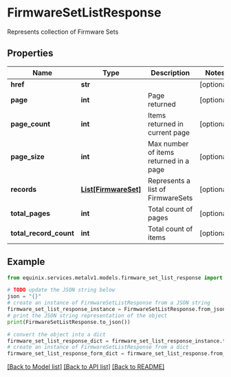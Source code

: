 # FirmwareSetListResponse

Represents collection of Firmware Sets

## Properties

Name | Type | Description | Notes
------------ | ------------- | ------------- | -------------
**href** | **str** |  | [optional] 
**page** | **int** | Page returned | [optional] 
**page_count** | **int** | Items returned in current page | [optional] 
**page_size** | **int** | Max number of items returned in a page | [optional] 
**records** | [**List[FirmwareSet]**](FirmwareSet.md) | Represents a list of FirmwareSets | [optional] 
**total_pages** | **int** | Total count of pages | [optional] 
**total_record_count** | **int** | Total count of items | [optional] 

## Example

```python
from equinix.services.metalv1.models.firmware_set_list_response import FirmwareSetListResponse

# TODO update the JSON string below
json = "{}"
# create an instance of FirmwareSetListResponse from a JSON string
firmware_set_list_response_instance = FirmwareSetListResponse.from_json(json)
# print the JSON string representation of the object
print(FirmwareSetListResponse.to_json())

# convert the object into a dict
firmware_set_list_response_dict = firmware_set_list_response_instance.to_dict()
# create an instance of FirmwareSetListResponse from a dict
firmware_set_list_response_form_dict = firmware_set_list_response.from_dict(firmware_set_list_response_dict)
```
[[Back to Model list]](../README.md#documentation-for-models) [[Back to API list]](../README.md#documentation-for-api-endpoints) [[Back to README]](../README.md)


